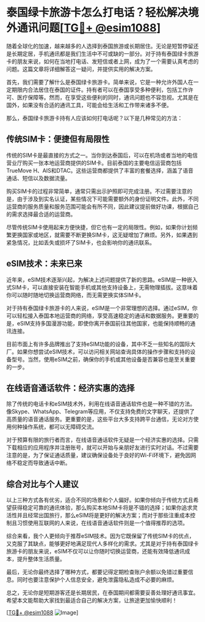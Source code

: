 # 泰国绿卡旅游卡怎么打电话？轻松解决境外通讯问题[[TG💪+ @esim1088](https://t.me/s/esim1088)]

随着全球化的加速，越来越多的人选择到泰国旅游或长期居住。无论是短暂停留还是长期定居，手机通讯都是我们生活中不可或缺的一部分。对于持有泰国绿卡旅游卡的朋友来说，如何在当地打电话、发短信或者上网，成为了一个需要认真考虑的问题。这篇文章将详细解答这一疑问，并提供实用的解决方案。

首先，我们需要了解什么是泰国绿卡旅游卡。简单来说，它是一种允许外国人在一定期限内合法居住在泰国的证件。持有者可以在泰国享受多种便利，包括工作许可、医疗保障等。然而，在享受这些便利的同时，通讯问题也不容忽视。尤其是在国外，如果没有合适的通讯工具，可能会给生活和工作带来诸多不便。

那么，泰国绿卡旅游卡持有人应该如何打电话呢？以下是几种常见的方法：

## 传统SIM卡：便捷但有局限性

传统的SIM卡是最直接的方式之一。当你到达泰国后，可以在机场或者当地的电信营业厅购买一张本地运营商提供的SIM卡。目前泰国的主要电信运营商包括TrueMove H、AIS和DTAC。这些运营商都提供了丰富的套餐选择，涵盖了语音通话、短信以及数据流量。

购买SIM卡的过程非常简单，通常只需出示护照即可完成注册。不过需要注意的是，由于涉及到实名认证，某些情况下可能需要额外的身份证明文件。此外，不同运营商的服务质量和服务范围可能会有所不同，因此建议提前做好功课，根据自己的需求选择最合适的运营商。

尽管传统SIM卡使用起来方便快捷，但它也有一定的局限性。例如，如果你计划频繁更换国家或地区，就需要不断更换SIM卡，这无疑增加了麻烦。另外，如果遇到紧急情况，比如丢失或损坏了SIM卡，也会影响你的通讯联系。

## eSIM技术：未来已来

近年来，eSIM技术逐渐兴起，为解决上述问题提供了新的思路。eSIM是一种嵌入式SIM卡，可以直接安装在智能手机或其他支持设备上，无需物理插拔。这意味着你可以随时随地切换运营商网络，而无需更换实体SIM卡。

对于持有泰国绿卡旅游卡的人来说，eSIM是一个非常理想的选择。通过eSIM，你可以轻松接入泰国本地运营商的网络，享受高速稳定的通话和数据服务。更重要的是，eSIM支持多国漫游功能，即使你离开泰国前往其他国家，也能保持顺畅的通讯连接。

目前市面上有许多品牌推出了支持eSIM功能的设备，其中不乏一些知名的国际大厂。如果你想尝试eSIM技术，可以访问相关网站查询具体的操作步骤和支持的设备型号。当然，使用eSIM之前，确保你的手机或其他设备是否兼容也是至关重要的一步。

## 在线语音通话软件：经济实惠的选择

除了传统的电话卡和eSIM技术外，利用在线语音通话软件也是一种不错的方法。像Skype、WhatsApp、Telegram等应用，不仅支持免费的文字聊天，还提供了高质量的语音通话服务。更重要的是，这些平台大多支持跨平台通信，无论对方使用何种操作系统，都可以无障碍交流。

对于预算有限的旅行者而言，在线语音通话软件无疑是一个经济实惠的选择。只需下载相应的应用程序并注册账号，就可以开始与亲朋好友进行实时对话。不过需要注意的是，为了保证通话质量，建议确保设备处于良好的Wi-Fi环境下，避免因网络不稳定而导致通话中断。

## 综合对比与个人建议

以上三种方式各有优劣，适合不同的场景和个人偏好。如果你倾向于传统方式且希望获得稳定可靠的通讯体验，那么购买本地SIM卡将是不错的选择；如果你追求灵活性并且经常出国旅行，那么eSIM将是更好的解决方案；而对于那些注重成本控制且习惯使用互联网的人来说，在线语音通话软件则是一个值得推荐的选项。

综合来看，我个人更倾向于推荐eSIM技术。因为它既保留了传统SIM卡的优点，又克服了其缺点，能够更好地满足现代人多样化的需求。尤其是对于持有泰国绿卡旅游卡的朋友来说，eSIM不仅可以让你随时切换运营商，还能有效降低通讯成本，提升整体生活质量。

最后，无论你最终选择了哪种方式，都要记得定期检查账户余额以免错过重要信息。同时也要注意保护个人信息安全，避免泄露隐私造成不必要的麻烦。

总之，无论你是短期游客还是长期居民，在泰国期间都需要妥善处理好通讯事宜。希望本文能帮助大家找到最适合自己的解决方案，让旅途更加愉快顺利！

[[TG💪+ @esim1088](https://t.me/s/esim1088) ![Image](https://i.postimg.cc/4NQfJmqS/Snipaste-2025-05-13-00-14-12.png)]